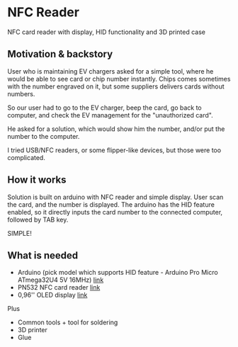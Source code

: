 # NFC Reader

NFC card reader with display, HID functionality and 3D printed case

## Motivation & backstory

User who is maintaining EV chargers asked for a simple tool, where he would be able to see card or chip number instantly. Chips comes sometimes with the number engraved on it, but some suppliers delivers cards without numbers.

So our user had to go to the EV charger, beep the card, go back to computer, and check the EV management for the "unauthorized card".

He asked for a solution, which would show him the number, and/or put the number to the computer.

I tried USB/NFC readers, or some flipper-like devices, but those were too complicated.

## How it works

Solution is built on arduino with NFC reader and simple display. User scan the card, and the number is displayed. The arduino has the HID feature enabled, so it directly inputs the card number to the connected computer, followed by TAB key.

SIMPLE!

## What is needed

- Arduino (pick model which supports HID feature - Arduino Pro Micro ATmega32U4 5V 16MHz) [link](https://dratek.cz/arduino/960-leonardo-pro-micro.html)
- PN532 NFC card reader [link](https://dratek.cz/arduino/2005-rfid-ic-ctecka-karet-13.56mhz-modul-pro-arduino-pn532-nfc.html)
- 0,96'' OLED display [link](https://dratek.cz/arduino/891-oled-display-spi-bily.html)

Plus

- Common tools + tool for soldering
- 3D printer
- Glue

